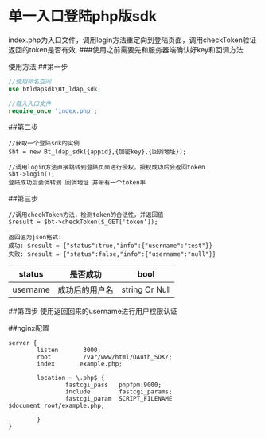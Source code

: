 #	单一入口登陆php版sdk
index.php为入口文件，调用login方法重定向到登陆页面，调用checkToken验证返回的token是否有效.
###使用之前需要先和服务器端确认好key和回调方法

使用方法 
##第一步
```PHP
//使用命名空间 
use btldapsdk\Bt_ldap_sdk; 

//载入入口文件 
require_once 'index.php'; 
```
##第二步
```
//获取一个登陆sdk的实例 
$bt = new Bt_ldap_sdk({appid},{加密key},{回调地址}); 

//调用login方法直接跳转到登陆页面进行授权，授权成功后会返回token 
$bt->login(); 
登陆成功后会调转到 回调地址 并带有一个token串
```
##第三步
```
//调用checkToken方法，检测token的合法性，并返回值 
$result = $bt->checkToken($_GET['token']); 
```
```
返回值为json格式: 
成功: $result = {"status":true,"info":{"username":"test"}} 
失败: $result = {"status":false,"info":{"username":"null"}} 
```

status|是否成功|bool
--------|---------|-----
username	|成功后的用户名|string Or Null


##第四步
使用返回回来的username进行用户权限认证

##nginx配置

```NGINX
server {
        listen       3000;
        root         /var/www/html/OAuth_SDK/;
        index       example.php;

        location ~ \.php$ {
                fastcgi_pass   phpfpm:9000;
                include        fastcgi_params;
                fastcgi_param  SCRIPT_FILENAME  $document_root/example.php;

        }
}
```

